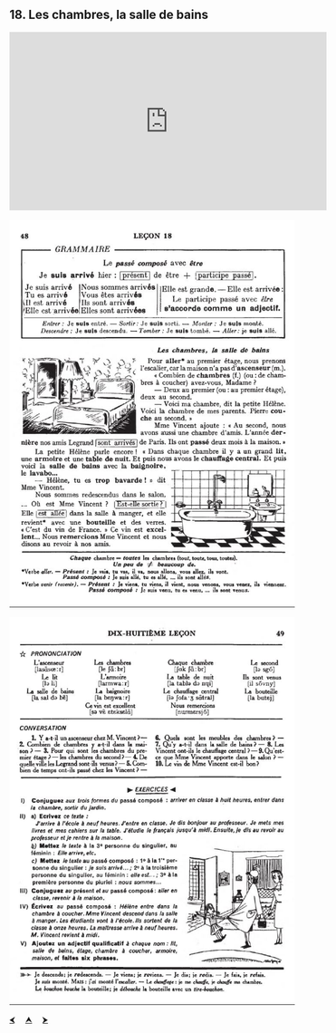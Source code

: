 ## 18. Les chambres, la salle de bains

<iframe width="560" height="315" src="https://www.youtube.com/embed/RTOsKLGUm9k" frameborder="0" allow="accelerometer; autoplay; encrypted-media; gyroscope; picture-in-picture" allowfullscreen></iframe>

![18A](img/18A.JPG)

![18B](img/18B.JPG)

<p>
  <a href='17.html' title='Önceki sayfa'>⮜</a>&emsp;
  <a href='..' title='Ana sayfa'>⮝</a>&emsp;
  <a href='19.html' title='Sonraki sayfa'>⮞</a>
</p>